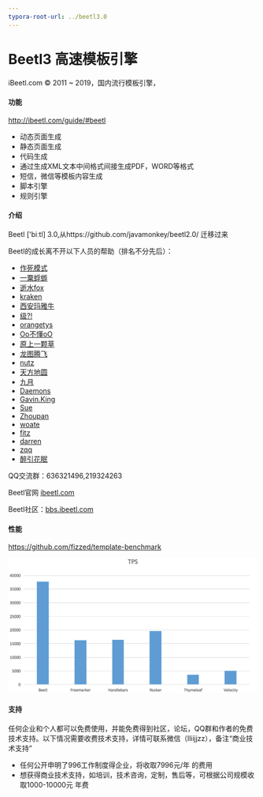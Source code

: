 ```yaml
---
typora-root-url: ../beetl3.0
---
```


# Beetl3 高速模板引擎

iBeetl.com © 2011 ~ 2019，国内流行模板引擎，



#### 功能

http://ibeetl.com/guide/#beetl

* 动态页面生成
* 静态页面生成
* 代码生成
* 通过生成XML文本中间格式间接生成PDF，WORD等格式
* 短信，微信等模板内容生成
* 脚本引擎
* 规则引擎



#### 介绍

Beetl  ['biːtl]  3.0,从https://github.com/javamonkey/beetl2.0/ 迁移过来

Beetl的成长离不开以下人员的帮助（排名不分先后）：

- [作死模式](javascript:;)
- [一粟蜉蝣](javascript:;)
- [逝水fox](javascript:;)
- [kraken](javascript:;)
- [西安玛雅牛](javascript:;)
- [级?!](javascript:;)
- [orangetys](javascript:;)
- [Oo不懂oO](javascript:;)
- [原上一颗草](javascript:;)
- [龙图腾飞](javascript:;)
- [nutz](javascript:;)
- [天方地圆](javascript:;)
- [九月](javascript:;)
- [Daemons](javascript:;)
- [Gavin.King](javascript:;)
- [Sue](javascript:;)
- [Zhoupan](javascript:;)
- [woate](javascript:;)
- [fitz](javascript:;)
- [darren](http://darren.ink/)
- [zqq](javascript:;)
- [ 醉引花眠](javascript:;)




QQ交流群：636321496,219324263

Beetl官网   [ibeetl.com](ibeetl.com) 

Beetl社区：[bbs.ibeetl.com](http://42.96.162.109/bbs/bbs/index/1.html)




#### 性能

<https://github.com/fizzed/template-benchmark>

![p1](/doc/resources/p1.png) 



#### 支持

任何企业和个人都可以免费使用，并能免费得到社区，论坛，QQ群和作者的免费技术支持。以下情况需要收费技术支持，详情可联系微信（lliijjzz），备注“商业技术支持”

* 任何公开申明了996工作制度得企业，将收取7996元/年 的费用
* 想获得商业技术支持，如培训，技术咨询，定制，售后等，可根据公司规模收取1000-10000元 年费

